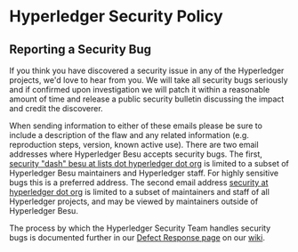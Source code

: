 # Hyperledger Security Policy

## Reporting a Security Bug

If you think you have discovered a security issue in any of the Hyperledger projects, we'd love to
hear from you. We will take all security bugs seriously and if confirmed upon investigation we will
patch it within a reasonable amount of time and release a public security bulletin discussing the
impact and credit the discoverer.

When sending information to either of these emails please be sure to include a description of the
flaw and any related information (e.g. reproduction steps, version, known active use). There are two
email addresses where Hyperledger Besu accepts security bugs. The
first, [security "dash" besu at lists dot hyperledger dot org](mailto:security-besu@lists.hyperledger.org)
is limited to a subset of Hyperledger Besu maintainers and Hyperledger staff. For highly sensitive
bugs this is a preferred address. The second email
address [security at hyperledger dot org](mailto:security@hyperledger.org) is limited to a subset of
maintainers and staff of all Hyperledger projects, and may be viewed by maintainers outside of
Hyperledger Besu.

The process by which the Hyperledger Security Team handles security bugs is documented further in
our [Defect Response page](https://wiki.hyperledger.org/display/SEC/Defect+Response) on our
[wiki](https://wiki.hyperledger.org).
